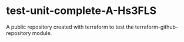 # test-unit-complete-A-Hs3FLS
A public repository created with terraform to test the terraform-github-repository module.
